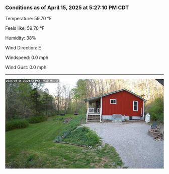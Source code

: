 ### Conditions as of April 15, 2025 at 5:27:10 PM CDT 

Temperature: 59.70 &deg;F

Feels like: 59.70 &deg;F

Humidity: 38%

Wind Direction: E

Windspeed: 0.0 mph

Wind Gust: 0.0 mph

---

<img src="./images/latest.jpeg"/>

